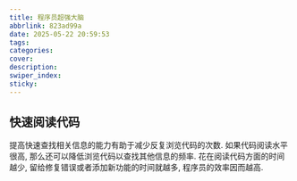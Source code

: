 ```yaml
---
title: 程序员超强大脑
abbrlink: 823ad99a
date: 2025-05-22 20:59:53
tags:
categories:
cover:
description:
swiper_index:
sticky:
---
```


## 快速阅读代码

提高快速查找相关信息的能力有助于减少反复浏览代码的次数. 如果代码阅读水平很高, 那么还可以降低浏览代码以查找其他信息的频率. 花在阅读代码方面的时间越少, 留给修复错误或者添加新功能的时间就越多, 程序员的效率因而越高.